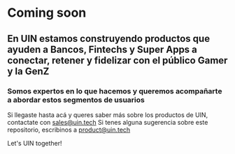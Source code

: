# Coming soon

## En UIN estamos construyendo productos que ayuden a Bancos, Fintechs y Super Apps a conectar, retener y fidelizar con el público Gamer y la GenZ
### Somos expertos en lo que hacemos y queremos acompañarte a abordar estos segmentos de usuarios

Si llegaste hasta acá y queres saber más sobre los productos de UIN, contactate con sales@uin.tech
Si tenes alguna sugerencia sobre este repositorio, escribinos a product@uin.tech

Let's UIN together!
